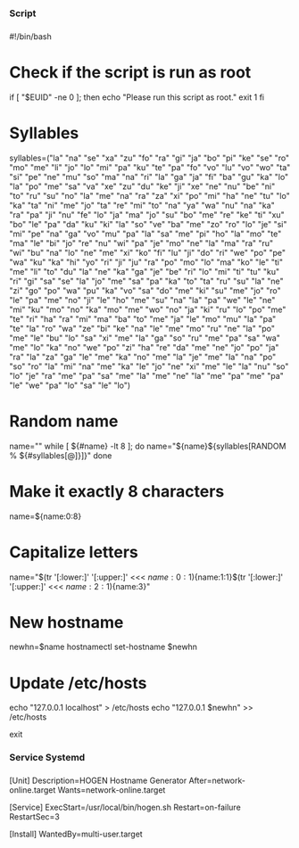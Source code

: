###
###     Script      ###
###


#!/bin/bash

# Check if the script is run as root
if [ "$EUID" -ne 0 ]; then
    echo "Please run this script as root."
    exit 1
fi

# Syllables
syllables=("la" "na" "se" "xa" "zu" "fo" "ra" "gi" "ja" "bo" "pi" "ke" "se" "ro" "mo" "me" "li" "jo" "lo" "mi" "pa" "ku" "te" "pa" "fo" "vo" "lu" "vo" "wo" "ta" "si" "pe" "ne" "mu" "so" "ma" "na" "ri" "la" "ga" "ja" "fi" "ba" "gu" "ka" "lo" "la" "po" "me" "sa" "va" "xe" "zu" "du" "ke" "ji" "xe" "ne" "nu" "be" "ni" "to" "ru" "su" "no" "la" "me" "na" "ra" "za" "xi" "po" "mi" "ha" "ne" "tu" "lo" "ka" "ta" "ni" "me" "jo" "ta" "re" "mi" "to" "na" "ya" "wa" "nu" "na" "ka" "ra" "pa" "ji" "nu" "fe" "lo" "ja" "ma" "jo" "su" "bo" "me" "re" "ke" "ti" "xu" "bo" "le" "pa" "da" "ku" "ki" "la" "so" "ve" "ba" "me" "zo" "ro" "lo" "je" "si" "mi" "pe" "na" "ga" "vo" "mu" "pa" "la" "sa" "me" "pi" "ho" "la" "mo" "te" "ma" "le" "bi" "jo" "re" "nu" "wi" "pa" "je" "mo" "ne" "la" "ma" "ra" "ru" "wi" "bu" "na" "lo" "ne" "me" "xi" "ko" "fi" "lu" "ji" "do" "ri" "we" "po" "pe" "wa" "ku" "ka" "hi" "yo" "ri" "ji" "ju" "ra" "po" "mo" "lo" "ma" "ko" "le" "ti" "me" "li" "to" "du" "la" "ne" "ka" "ga" "je" "be" "ri" "lo" "mi" "ti" "tu" "ku" "ri" "gi" "sa" "se" "la" "jo" "me" "sa" "pa" "ka" "to" "ta" "ru" "su" "la" "ne" "zi" "go" "po" "wa" "pu" "ka" "vo" "sa" "do" "me" "ki" "su" "me" "jo" "ro" "le" "pa" "me" "no" "ji" "le" "ho" "me" "su" "na" "la" "pa" "we" "le" "ne" "mi" "ku" "mo" "no" "ka" "mo" "me" "wo" "no" "ja" "ki" "ru" "lo" "po" "me" "te" "ri" "ha" "ra" "mi" "ma" "ba" "to" "me" "ja" "le" "mo" "mu" "la" "pa" "te" "la" "ro" "wa" "ze" "bi" "ke" "na" "le" "me" "mo" "ru" "ne" "la" "po" "me" "le" "bu" "lo" "sa" "xi" "me" "la" "ga" "so" "ru" "me" "pa" "sa" "wa" "me" "lo" "ka" "no" "we" "po" "zi" "ha" "re" "da" "me" "ne" "jo" "po" "ja" "ra" "la" "za" "ga" "le" "me" "ka" "no" "me" "la" "je" "me" "la" "na" "po" "so" "ro" "la" "mi" "na" "me" "ka" "le" "jo" "ne" "xi" "me" "le" "la" "nu" "so" "lo" "je" "ra" "me" "pa" "sa" "me" "la" "me" "ne" "la" "me" "pa" "me" "pa" "le" "we" "pa" "lo" "sa" "le" "lo")

# Random name
name=""
while [ ${#name} -lt 8 ]; do
    name="${name}${syllables[RANDOM % ${#syllables[@]}]}"
done

# Make it exactly 8 characters
name=${name:0:8}

# Capitalize letters
name="$(tr '[:lower:]' '[:upper:]' <<< ${name:0:1})${name:1:1}$(tr '[:lower:]' '[:upper:]' <<< ${name:2:1})${name:3}"

# New hostname
newhn=$name
hostnamectl set-hostname $newhn

# Update /etc/hosts
echo "127.0.0.1    localhost" > /etc/hosts
echo "127.0.0.1    $newhn" >> /etc/hosts

exit



###
###        Service Systemd      ###
###


[Unit]
Description=HOGEN Hostname Generator
After=network-online.target
Wants=network-online.target

[Service]
ExecStart=/usr/local/bin/hogen.sh
Restart=on-failure
RestartSec=3

[Install]
WantedBy=multi-user.target

